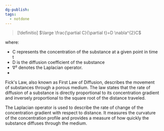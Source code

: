 ```yaml
---
dg-publish: 
tags:
  - notdone
---
```

>[!definitio]
>$\large \frac{\partial C}{\partial t}=D \nabla^{2}C$

where:
- C represents the concentration of the substance at a given point in time t
- D is the diffusion coefficient of the substance
- ∇² denotes the Laplacian operator.
- 
Fick's Law, also known as First Law of Diffusion, describes the movement of substances through a porous medium. The law states that the rate of diffusion of a substance is directly proportional to its concentration gradient and inversely proportional to the square root of the distance traveled.

The Laplacian operator is used to describe the rate of change of the concentration gradient with respect to distance. It measures the curvature of the concentration profile and provides a measure of how quickly the substance diffuses through the medium.
